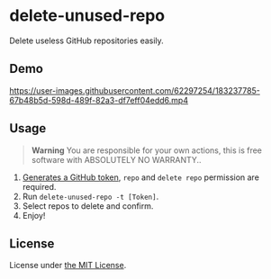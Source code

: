 # delete-unused-repo

Delete useless GitHub repositories easily.

## Demo


https://user-images.githubusercontent.com/62297254/183237785-67b48b5d-598d-489f-82a3-df7eff04edd6.mp4

## Usage

> **Warning**
> You are responsible for your own actions, this is free software with ABSOLUTELY NO WARRANTY..

1. [Generates a GitHub token](https://github.com/settings/tokens/new), `repo` and `delete repo` permission are required.
2. Run `delete-unused-repo -t [Token]`.
3. Select repos to delete and confirm.
4. Enjoy!

## License

License under [the MIT License](./LICENSE).

